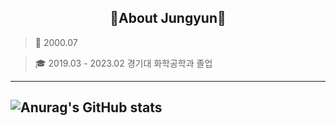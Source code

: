 <center><h2>🩵About Jungyun🩵</h2></center>

>🎉 2000.07

>🎓 2019.03 - 2023.02 경기대 화학공학과 졸업 



---

![Anurag's GitHub stats](https://github-readme-stats.vercel.app/api?username=yun0727&theme=dark&show_icons=true)
---
